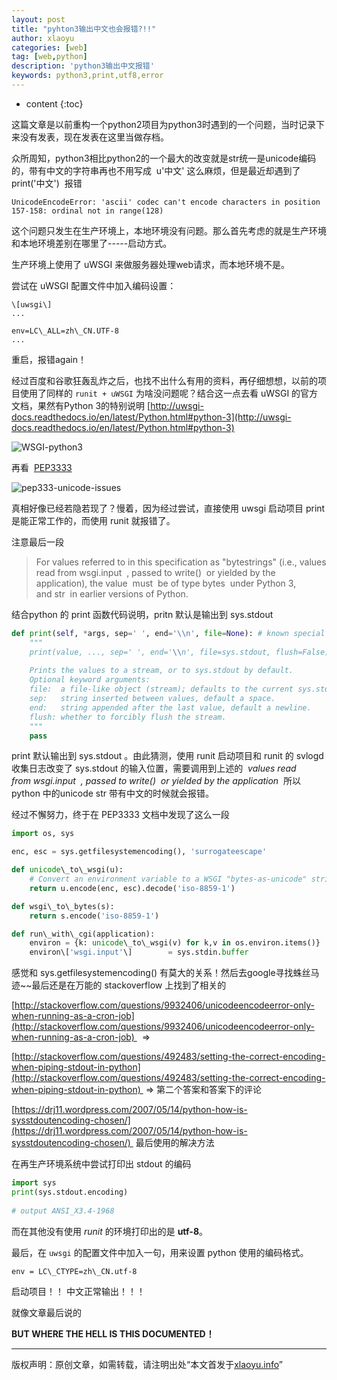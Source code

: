 ```yaml
---
layout: post
title: "pyhton3输出中文也会报错?!!"
author: xlaoyu
categories: [web]
tag: [web,python]
description: 'python3输出中文报错'
keywords: python3,print,utf8,error
---
```



* content
{:toc}

这篇文章是以前重构一个python2项目为python3时遇到的一个问题，当时记录下来没有发表，现在发表在这里当做存档。




众所周知，python3相比python2的一个最大的改变就是str统一是unicode编码的，带有中文的字符串再也不用写成  u'中文' 这么麻烦，但是最近却遇到了 print('中文')  报错

```
UnicodeEncodeError: 'ascii' codec can't encode characters in position 157-158: ordinal not in range(128)
```

这个问题只发生在生产环境上，本地环境没有问题。那么首先考虑的就是生产环境和本地环境差别在哪里了-----启动方式。

生产环境上使用了 uWSGI 来做服务器处理web请求，而本地环境不是。

尝试在 uWSGI 配置文件中加入编码设置：

```
\[uwsgi\] 
...

env=LC\_ALL=zh\_CN.UTF-8 
...
```

重启，报错again！

经过百度和谷歌狂轰乱炸之后，也找不出什么有用的资料，再仔细想想，以前的项目使用了同样的 `runit + uWSGI` 为啥没问题呢？结合这一点去看 uWSGI 的官方文档，果然有Python 3的特别说明
[http://uwsgi-docs.readthedocs.io/en/latest/Python.html#python-3](http://uwsgi-docs.readthedocs.io/en/latest/Python.html#python-3)

![WSGI-python3](https://user-images.githubusercontent.com/6936358/39849506-4b50cf76-543f-11e8-8aea-130eccaed52e.png)

再看  [PEP3333](https://www.python.org/dev/peps/pep-3333/#unicode-issues)

![pep333-unicode-issues](https://user-images.githubusercontent.com/6936358/39849591-a8e0b700-543f-11e8-8a33-b388b43383cb.png)

真相好像已经若隐若现了？慢着，因为经过尝试，直接使用 uwsgi 启动项目 print 是能正常工作的，而使用 runit 就报错了。

注意最后一段

> For values referred to in this specification as "bytestrings" (i.e., values read from wsgi.input  , passed to write()  or yielded by the application), the value  must  be of type bytes  under Python 3, and str  in earlier versions of Python.

结合python 的 print 函数代码说明，pritn 默认是输出到 sys.stdout

```python
def print(self, *args, sep=' ', end='\\n', file=None): # known special case of print
    """
    print(value, ..., sep=' ', end='\\n', file=sys.stdout, flush=False)
    
    Prints the values to a stream, or to sys.stdout by default.
    Optional keyword arguments:
    file:  a file-like object (stream); defaults to the current sys.stdout.
    sep:   string inserted between values, default a space.
    end:   string appended after the last value, default a newline.
    flush: whether to forcibly flush the stream.
    """
    pass
```

print 默认输出到 sys.stdout 。由此猜测，使用 runit 启动项目和 runit 的 svlogd 收集日志改变了 sys.stdout 的输入位置，需要调用到上述的  _values read from wsgi.input  , passed to write()  or yielded by the application_  所以 python 中的unicode str 带有中文的时候就会报错。

经过不懈努力，终于在 PEP3333 文档中发现了这么一段

```python
import os, sys

enc, esc = sys.getfilesystemencoding(), 'surrogateescape'

def unicode\_to\_wsgi(u):
    # Convert an environment variable to a WSGI "bytes-as-unicode" string
    return u.encode(enc, esc).decode('iso-8859-1')

def wsgi\_to\_bytes(s):
    return s.encode('iso-8859-1')

def run\_with\_cgi(application):
    environ = {k: unicode\_to\_wsgi(v) for k,v in os.environ.items()}
    environ\['wsgi.input'\]        = sys.stdin.buffer
```

感觉和 sys.getfilesystemencoding() 有莫大的关系！然后去google寻找蛛丝马迹~~最后还是在万能的 stackoverflow 上找到了相关的

[http://stackoverflow.com/questions/9932406/unicodeencodeerror-only-when-running-as-a-cron-job](http://stackoverflow.com/questions/9932406/unicodeencodeerror-only-when-running-as-a-cron-job)   =>

[http://stackoverflow.com/questions/492483/setting-the-correct-encoding-when-piping-stdout-in-python](http://stackoverflow.com/questions/492483/setting-the-correct-encoding-when-piping-stdout-in-python)  =\> 第二个答案和答案下的评论

[https://drj11.wordpress.com/2007/05/14/python-how-is-sysstdoutencoding-chosen/](https://drj11.wordpress.com/2007/05/14/python-how-is-sysstdoutencoding-chosen/)  最后使用的解决方法

在再生产环境系统中尝试打印出 stdout 的编码

```python
import sys
print(sys.stdout.encoding)
 
# output ANSI_X3.4-1968
```

而在其他没有使用 *runit* 的环境打印出的是 **utf-8**。

最后，在 `uwsgi` 的配置文件中加入一句，用来设置 python 使用的编码格式。

```
env = LC\_CTYPE=zh\_CN.utf-8
```

启动项目！！ 中文正常输出！！！

就像文章最后说的

**BUT WHERE THE HELL IS THIS DOCUMENTED！**

--------------------

版权声明：原创文章，如需转载，请注明出处“本文首发于[xlaoyu.info](https://www.xlaoyu.info)”